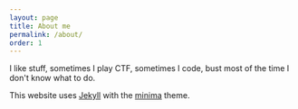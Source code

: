 ```yaml
---
layout: page
title: About me
permalink: /about/
order: 1
---
```


I like stuff, sometimes I play CTF, sometimes I code, bust most of the time I don't know what to do.

This website uses [Jekyll](https://github.com/jekyll) with the [minima](https://github.com/jekyll/minima) theme.
